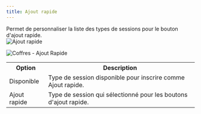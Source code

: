 ```yaml
---
title: Ajout rapide
---
```

Permet de personnaliser la liste des types de sessions pour le bouton d'ajout rapide.  
![Ajout rapide](https://webdevolutions.azureedge.net/docs/fr/server/ServerOp8068.png)  

![Coffres - Ajout Rapide](https://webdevolutions.azureedge.net/docs/fr/server/ServerOp8067.png) 

<table>
	<tr>
		<th>
Option 
		</th>
		<th>
Description 
		</th>
	</tr>
	<tr>
		<td>
Disponible 
		</td>
		<td>
Type de session disponible pour inscrire comme Ajout rapide. 
		</td>
	</tr>
	<tr>
		<td>
Ajout rapide 
		</td>
		<td>
Type de session qui sélectionné pour les boutons d'ajout rapide. 
		</td>
	</tr>
</table>


